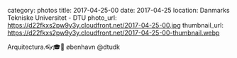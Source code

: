 category: photos 
title: 2017-04-25-00
date: 2017-04-25
location: Danmarks Tekniske Universitet - DTU
photo_url: https://d22fkxs2pw9y3y.cloudfront.net/2017-04-25-00.jpg
thumbnail_url: https://d22fkxs2pw9y3y.cloudfront.net/2017-04-25-00-thumbnail.webp

Arquitectura.👓🎓🕋           øbenhavn       @dtudk 